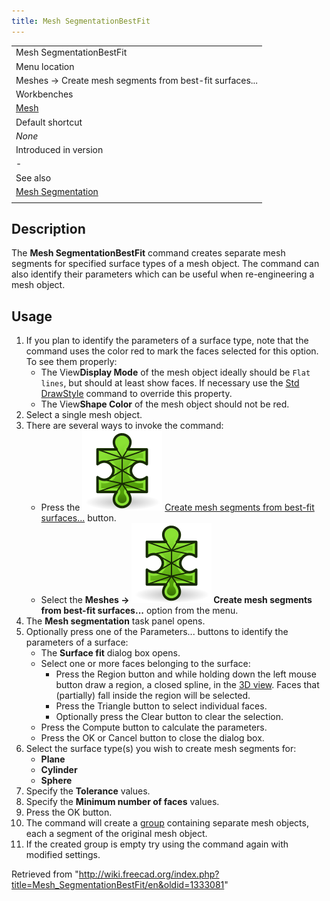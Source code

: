 ```yaml
---
title: Mesh SegmentationBestFit
---
```


|                                                             |
| ----------------------------------------------------------- |
| Mesh SegmentationBestFit                                    |
| Menu location                                               |
| Meshes → Create mesh segments from best-fit surfaces...     |
| Workbenches                                                 |
| [Mesh](/Mesh_Workbench "Mesh Workbench")                    |
| Default shortcut                                            |
| _None_                                                      |
| Introduced in version                                       |
| -                                                           |
| See also                                                    |
| [Mesh Segmentation](/Mesh_Segmentation "Mesh Segmentation") |
|                                                             |

## Description

The **Mesh SegmentationBestFit** command creates separate mesh segments for specified surface types of a mesh object. The command can also identify their parameters which can be useful when re-engineering a mesh object.

## Usage

1. If you plan to identify the parameters of a surface type, note that the command uses the color red to mark the faces selected for this option. To see them properly:
   - The View**Display Mode** of the mesh object ideally should be `Flat lines`, but should at least show faces. If necessary use the [Std DrawStyle](/Std_DrawStyle "Std DrawStyle") command to override this property.
   - The View**Shape Color** of the mesh object should not be red.
2. Select a single mesh object.
3. There are several ways to invoke the command:
   - Press the ![](/src/assets/images/Mesh_SegmentationBestFit.svg) [Create mesh segments from best-fit surfaces...](/Mesh_SegmentationBestFit "Mesh SegmentationBestFit") button.
   - Select the **Meshes → ![](/src/assets/images/Mesh_SegmentationBestFit.svg) Create mesh segments from best-fit surfaces...** option from the menu.
4. The **Mesh segmentation** task panel opens.
5. Optionally press one of the Parameters... buttons to identify the parameters of a surface:
   - The **Surface fit** dialog box opens.
   - Select one or more faces belonging to the surface:
     - Press the Region button and while holding down the left mouse button draw a region, a closed spline, in the [3D view](/3D_view "3D view"). Faces that (partially) fall inside the region will be selected.
     - Press the Triangle button to select individual faces.
     - Optionally press the Clear button to clear the selection.
   - Press the Compute button to calculate the parameters.
   - Press the OK or Cancel button to close the dialog box.
6. Select the surface type(s) you wish to create mesh segments for:
   - **Plane**
   - **Cylinder**
   - **Sphere**
7. Specify the **Tolerance** values.
8. Specify the **Minimum number of faces** values.
9. Press the OK button.
10. The command will create a [group](/Std_Group "Std Group") containing separate mesh objects, each a segment of the original mesh object.
11. If the created group is empty try using the command again with modified settings.

Retrieved from "<http://wiki.freecad.org/index.php?title=Mesh_SegmentationBestFit/en&oldid=1333081>"

